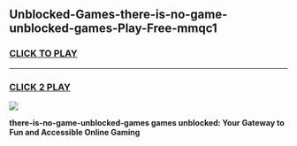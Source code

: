 
## Unblocked-Games-there-is-no-game-unblocked-games-Play-Free-mmqc1
<h3>
<a href="https://premium76.site?title=there-is-no-game-unblocked-games&ref=18A">CLICK TO PLAY</a></h3>
<hr>

<h3>
<a href="https://premium76.site?title=there-is-no-game-unblocked-games&ref=18A">CLICK 2 PLAY</a>
  
</h3>

<a href="https://premium76.site?title=there-is-no-game-unblocked-games&ref=18A"><img src="https://clearcache.store/games.png"></a>


**there-is-no-game-unblocked-games games unblocked: Your Gateway to Fun and Accessible Online Gaming**
